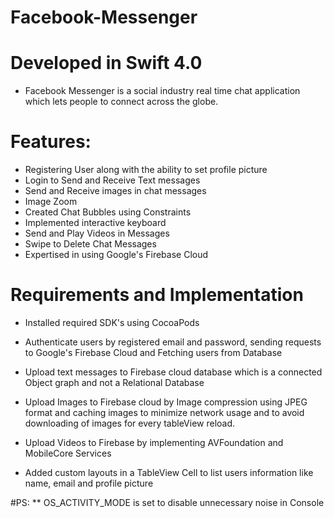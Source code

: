 # Facebook-Messenger

# Developed in Swift 4.0

- Facebook Messenger is a social industry real time chat application which lets people to connect across the globe.

# Features:
- Registering User along with the ability to set profile picture
- Login to Send and Receive Text messages
- Send and Receive images in chat messages
- Image Zoom
- Created Chat Bubbles using Constraints
- Implemented interactive keyboard
- Send and Play Videos in Messages
- Swipe to Delete Chat Messages
- Expertised in using Google's Firebase Cloud

# Requirements and Implementation

- Installed required SDK's using CocoaPods
- Authenticate users by registered email and password, sending requests to Google's Firebase Cloud and Fetching users from    Database

- Upload text messages to Firebase cloud database which is a connected Object graph and not a Relational Database
- Upload Images to Firebase cloud by Image compression using JPEG format and caching images to minimize network usage and to avoid downloading of images for every tableView reload.
- Upload Videos to Firebase by implementing AVFoundation and MobileCore Services
- Added custom layouts in a TableView Cell to list users information like name, email and profile picture


#PS:
** OS_ACTIVITY_MODE is set to disable unnecessary noise in Console


